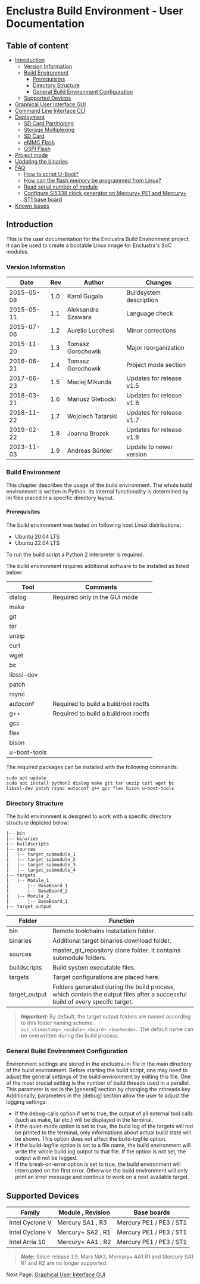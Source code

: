 # Enclustra Build Environment - User Documentation


## Table of content

* [Introduction](./1_Introduction.md)
    - [Version Information](./1_Introduction.md#version-information)
    - [Build Environment](./1_Introduction.md#build-environment)
        - [Prerequisites](./1_Introduction.md#prerequisites)
        - [Directory Structure](./1_Introduction.md#directory-structure)
        - [General Build Environment Configuration](./1_Introduction.md#general-build-environment-configuration)
    - [Supported Devices](./1_Introduction.md#supported-devices)
* [Graphical User Interface GUI](./2_GUI.md)
* [Command Line Interface CLI](./3_CLI.md)
* [Deployment](./4_Deployment.md)
    * [SD Card Partitioning](./4_Deployment.md#sd-card-paratitioning)
    * [Storage Multiplexing](./4_Deployment.md#storage-multiplexing)
    - [SD Card](./4_Deployment.md#sd-card)
    - [eMMC Flash](./4_Deployment.md#emmc-flash)
    - [QSPI Flash](./4_Deployment.md#qspi-flash)
* [Project mode](./5_Project_Mode.md)
* [Updating the binaries](./6_Binaries_Update.md)
* [FAQ](./7_FAQ.md)
    - [How to script U-Boot?](./7_FAQ.md#how-to-script-u-boot)
    - [How can the flash memory be programmed from Linux?](./7_FAQ.md#how-can-the-flash-memory-be-programmed-from-linux)
    - [Read serial number of module](./7_FAQ.md/#read-serial-number-of-module)
    - [Configure SI5338 clock generator on Mercury+ PE1 and Mercury+ ST1 base board](./7_FAQ.md/#configure-si5338-clock-generator-on-mercury-pe1-and-mercury-st1-base-board)
* [Known Issues](./8_Known_Issues.md)


## Introduction

This is the user documentation for the Enclustra Build Environment project. It can be used to create a bootable Linux image for Enclustra's SoC modules.

### Version Information

Date | Rev | Author | Changes
--- | --- | --- | --- 
2015-05-08 | 1.0 | Karol Gugala | Buildsystem description
2015-05-11 | 1.1 | Aleksandra Szawara | Language check
2015-07-06 | 1.2 | Aurelio Lucchesi | Minor corrections
2015-11-20 | 1.3 | Tomasz Gorochowik | Major reorganization
2016-06-21 | 1.4 | Tomasz Gorochowik | Project mode section
2017-06-23 | 1.5 | Maciej Mikunda | Updates for release v1.5
2018-03-21 | 1.6 | Mariusz Glebocki | Updates for release v1.6
2018-11-22 | 1.7 | Wojciech Tatarski | Updates for release v1.7
2019-02-22 | 1.8 | Joanna Brozek | Updates for release v1.8
2023-11-03 | 1.9 | Andreas Bürkler | Update to newer version


###  Build Environment

This chapter describes the usage of the build environment. The whole build environment is written in Python. Its internal functionality is determined by ini files placed in a specific directory layout.


#### Prerequisites

The build environment was tested on following host Linux distributions:

- Ubuntu 20.04 LTS
- Ubuntu 22.04 LTS

To run the build script a Python 2 interpreter is required.

The build environment requires additional software to be installed as listed below:

Tool |  Comments
--- | ---
dialog |  Required only in the GUI mode
make |
git |
tar |
unzip |
curl |
wget |
bc |
libssl-dev |
patch |
rsync |
autoconf |  Required to build a buildroot rootfs
g++ |  Required to build a buildroot rootfs
gcc |
flex |
bison |
u-boot-tools |

The required packages can be installed with the following commands:

```
sudo apt update
sudo apt install python2 dialog make git tar unzip curl wget bc libssl-dev patch rsync autoconf g++ gcc flex bison u-boot-tools
```


### Directory Structure

The build environment is designed to work with a specific directory structure depicted below:

    |-- bin
    |-- binaries
    |-- buildscripts
    |-- sources
    |   |-- target_submodule_1
    |   |-- target_submodule_2
    |   |-- target_submodule_3
    |   |-- target_submodule_4
    |-- targets
    |   |-- Module_1
    |       |-- BaseBoard_1
    |       |-- BaseBoard_2
    |   |-- Module_2
    |       |-- BaseBoard_1
    |-- target_output

Folder | Function
--- | ---
bin | Remote toolchains installation folder.
binaries | Additional target binaries download folder.
sources | master_git_repository clone folder. It contains submodule folders.
buildscripts | Build system executable files.
targets | Target configurations are placed here.
target_output | Folders generated during the build process, which contain the output files after a successful build of every specifc target.

> **_Important:_**  By default, the target output folders are named according to this folder naming scheme:
> `out_<timestamp>_<module>_<board>_<bootmode>.`
> The default name can be overwritten during the build process.


### General Build Environment Configuration

Environment settings are stored in the enclustra.ini file in the main directory of the build environment. Before starting the build script, one may need to adjust the general settings of the build environment by editing this file. One of the most crucial setting is the number of build threads used in a parallel. This parameter is set in the [general] section by changing the nthreads key. Additionally, parameters in the [debug] section allow the user to adjust the logging settings:

- If the debug-calls option if set to true, the output of all external tool calls (such as make, tar etc.) will be displayed in the terminal.
- If the quiet-mode option is set to true, the build log of the targets will not be printed to the terminal, only informations about actual build state will be shown. This option does not affect the build-logfile option.
- If the build-logfile option is set to a file name, the build environment will write the whole build log output to that file. If the option is not set, the output will not be logged.
- If the break-on-error option is set to true, the build environment will interrupted on the first error. Otherwise the build environment will only print an error message and continue to work on a next available target.


## Supported Devices

Family          | Module , Revision | Base boards
--------------- | ----------------- | --------------
Intel Cyclone V | Mercury  SA1 , R3 | Mercury PE1 / PE3 / ST1
Intel Cyclone V | Mercury+ SA2 , R1 | Mercury PE1 / PE3 / ST1
Intel Arria 10  | Mercury+ AA1 , R2 | Mercury PE1 / PE3 / ST1

> **_Note:_**  Since release 1.9, Mars MA3, Mercury+ AA1 R1 and Mercury SA1 R1 and R2 are no longer supported.

Next Page: [Graphical User Interface GUI](./2_GUI.md)
